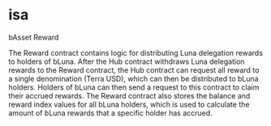 # isa
 bAsset Reward  <!-- omit in toc -->

The Reward contract contains logic for distributing Luna delegation rewards to holders of bLuna. After the Hub contract withdraws Luna delegation rewards to the Reward contract, the Hub contract can request all reward to a single denomination (Terra USD), which can then be distributed to bLuna holders. Holders of bLuna can then send a request to this contract to claim their accrued rewards.
The Reward contract also stores the balance and reward index values for all bLuna holders, which is used to calculate the amount of bLuna rewards that a specific holder has accrued.
